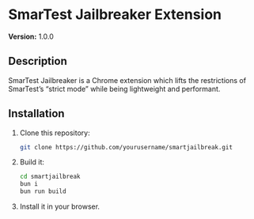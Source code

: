 # SmarTest Jailbreaker Extension

**Version:** 1.0.0

## Description
SmarTest Jailbreaker is a Chrome extension which lifts the restrictions of SmarTest’s “strict mode” while being lightweight and performant.


## Installation
1. Clone this repository:
   ```bash
   git clone https://github.com/yourusername/smartjailbreak.git
   ```
2. Build it:
   ```bash
   cd smartjailbreak
   bun i
   bun run build
   ```
3. Install it in your browser.

